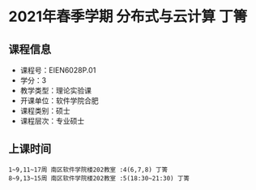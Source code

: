 # 2021年春季学期 分布式与云计算 丁箐






## 课程信息

- 课程号：EIEN6028P.01
- 学分：3
- 教学类型：理论实验课
- 开课单位：软件学院合肥
- 课程类别：硕士
- 课程层次：专业硕士

## 上课时间

```
1~9,11~17周 南区软件学院楼202教室 :4(6,7,8) 丁箐
8~9,13~15周 南区软件学院楼202教室 :5(18:30~21:30) 丁箐
```

